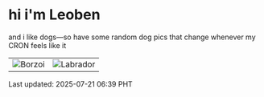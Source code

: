 # hi i'm Leoben

and i like dogs—so have some random dog pics that change whenever my CRON feels like it

|  |  |
|--------|----------|
| ![Borzoi](https://random-dog-vercel.vercel.app/api/random-borzoi?v=1753051170) | ![Labrador](https://random-dog-vercel.vercel.app/api/random-labrador?v=1753051170) |

Last updated: 2025-07-21 06:39 PHT
